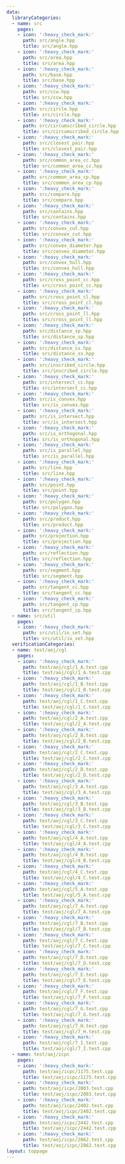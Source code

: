 ```yaml
---
data:
  libraryCategories:
  - name: src
    pages:
    - icon: ':heavy_check_mark:'
      path: src/angle.hpp
      title: src/angle.hpp
    - icon: ':heavy_check_mark:'
      path: src/area.hpp
      title: src/area.hpp
    - icon: ':heavy_check_mark:'
      path: src/base.hpp
      title: src/base.hpp
    - icon: ':heavy_check_mark:'
      path: src/ccw.hpp
      title: src/ccw.hpp
    - icon: ':heavy_check_mark:'
      path: src/circle.hpp
      title: src/circle.hpp
    - icon: ':heavy_check_mark:'
      path: src/circumscribed_circle.hpp
      title: src/circumscribed_circle.hpp
    - icon: ':heavy_check_mark:'
      path: src/closest_pair.hpp
      title: src/closest_pair.hpp
    - icon: ':heavy_check_mark:'
      path: src/common_area_cc.hpp
      title: src/common_area_cc.hpp
    - icon: ':heavy_check_mark:'
      path: src/common_area_cp.hpp
      title: src/common_area_cp.hpp
    - icon: ':heavy_check_mark:'
      path: src/compare.hpp
      title: src/compare.hpp
    - icon: ':heavy_check_mark:'
      path: src/contains.hpp
      title: src/contains.hpp
    - icon: ':heavy_check_mark:'
      path: src/convex_cut.hpp
      title: src/convex_cut.hpp
    - icon: ':heavy_check_mark:'
      path: src/convex_diameter.hpp
      title: src/convex_diameter.hpp
    - icon: ':heavy_check_mark:'
      path: src/convex_hull.hpp
      title: src/convex_hull.hpp
    - icon: ':heavy_check_mark:'
      path: src/cross_point_cc.hpp
      title: src/cross_point_cc.hpp
    - icon: ':heavy_check_mark:'
      path: src/cross_point_cl.hpp
      title: src/cross_point_cl.hpp
    - icon: ':heavy_check_mark:'
      path: src/cross_point_ll.hpp
      title: src/cross_point_ll.hpp
    - icon: ':heavy_check_mark:'
      path: src/distance_sp.hpp
      title: src/distance_sp.hpp
    - icon: ':heavy_check_mark:'
      path: src/distance_ss.hpp
      title: src/distance_ss.hpp
    - icon: ':heavy_check_mark:'
      path: src/inscribed_circle.hpp
      title: src/inscribed_circle.hpp
    - icon: ':heavy_check_mark:'
      path: src/intersect_cc.hpp
      title: src/intersect_cc.hpp
    - icon: ':heavy_check_mark:'
      path: src/is_convex.hpp
      title: src/is_convex.hpp
    - icon: ':heavy_check_mark:'
      path: src/is_intersect.hpp
      title: src/is_intersect.hpp
    - icon: ':heavy_check_mark:'
      path: src/is_orthogonal.hpp
      title: src/is_orthogonal.hpp
    - icon: ':heavy_check_mark:'
      path: src/is_parallel.hpp
      title: src/is_parallel.hpp
    - icon: ':heavy_check_mark:'
      path: src/line.hpp
      title: src/line.hpp
    - icon: ':heavy_check_mark:'
      path: src/point.hpp
      title: src/point.hpp
    - icon: ':heavy_check_mark:'
      path: src/polygon.hpp
      title: src/polygon.hpp
    - icon: ':heavy_check_mark:'
      path: src/product.hpp
      title: src/product.hpp
    - icon: ':heavy_check_mark:'
      path: src/projection.hpp
      title: src/projection.hpp
    - icon: ':heavy_check_mark:'
      path: src/reflection.hpp
      title: src/reflection.hpp
    - icon: ':heavy_check_mark:'
      path: src/segment.hpp
      title: src/segment.hpp
    - icon: ':heavy_check_mark:'
      path: src/tangent_cc.hpp
      title: src/tangent_cc.hpp
    - icon: ':heavy_check_mark:'
      path: src/tangent_cp.hpp
      title: src/tangent_cp.hpp
  - name: src/util
    pages:
    - icon: ':heavy_check_mark:'
      path: src/util/io_set.hpp
      title: src/util/io_set.hpp
  verificationCategories:
  - name: test/aoj/cgl
    pages:
    - icon: ':heavy_check_mark:'
      path: test/aoj/cgl/1_A.test.cpp
      title: test/aoj/cgl/1_A.test.cpp
    - icon: ':heavy_check_mark:'
      path: test/aoj/cgl/1_B.test.cpp
      title: test/aoj/cgl/1_B.test.cpp
    - icon: ':heavy_check_mark:'
      path: test/aoj/cgl/1_C.test.cpp
      title: test/aoj/cgl/1_C.test.cpp
    - icon: ':heavy_check_mark:'
      path: test/aoj/cgl/2_A.test.cpp
      title: test/aoj/cgl/2_A.test.cpp
    - icon: ':heavy_check_mark:'
      path: test/aoj/cgl/2_B.test.cpp
      title: test/aoj/cgl/2_B.test.cpp
    - icon: ':heavy_check_mark:'
      path: test/aoj/cgl/2_C.test.cpp
      title: test/aoj/cgl/2_C.test.cpp
    - icon: ':heavy_check_mark:'
      path: test/aoj/cgl/2_D.test.cpp
      title: test/aoj/cgl/2_D.test.cpp
    - icon: ':heavy_check_mark:'
      path: test/aoj/cgl/3_A.test.cpp
      title: test/aoj/cgl/3_A.test.cpp
    - icon: ':heavy_check_mark:'
      path: test/aoj/cgl/3_B.test.cpp
      title: test/aoj/cgl/3_B.test.cpp
    - icon: ':heavy_check_mark:'
      path: test/aoj/cgl/3_C.test.cpp
      title: test/aoj/cgl/3_C.test.cpp
    - icon: ':heavy_check_mark:'
      path: test/aoj/cgl/4_A.test.cpp
      title: test/aoj/cgl/4_A.test.cpp
    - icon: ':heavy_check_mark:'
      path: test/aoj/cgl/4_B.test.cpp
      title: test/aoj/cgl/4_B.test.cpp
    - icon: ':heavy_check_mark:'
      path: test/aoj/cgl/4_C.test.cpp
      title: test/aoj/cgl/4_C.test.cpp
    - icon: ':heavy_check_mark:'
      path: test/aoj/cgl/5_A.test.cpp
      title: test/aoj/cgl/5_A.test.cpp
    - icon: ':heavy_check_mark:'
      path: test/aoj/cgl/7_A.test.cpp
      title: test/aoj/cgl/7_A.test.cpp
    - icon: ':heavy_check_mark:'
      path: test/aoj/cgl/7_B.test.cpp
      title: test/aoj/cgl/7_B.test.cpp
    - icon: ':heavy_check_mark:'
      path: test/aoj/cgl/7_C.test.cpp
      title: test/aoj/cgl/7_C.test.cpp
    - icon: ':heavy_check_mark:'
      path: test/aoj/cgl/7_D.test.cpp
      title: test/aoj/cgl/7_D.test.cpp
    - icon: ':heavy_check_mark:'
      path: test/aoj/cgl/7_E.test.cpp
      title: test/aoj/cgl/7_E.test.cpp
    - icon: ':heavy_check_mark:'
      path: test/aoj/cgl/7_F.test.cpp
      title: test/aoj/cgl/7_F.test.cpp
    - icon: ':heavy_check_mark:'
      path: test/aoj/cgl/7_G.test.cpp
      title: test/aoj/cgl/7_G.test.cpp
    - icon: ':heavy_check_mark:'
      path: test/aoj/cgl/7_H.test.cpp
      title: test/aoj/cgl/7_H.test.cpp
    - icon: ':heavy_check_mark:'
      path: test/aoj/cgl/7_I.test.cpp
      title: test/aoj/cgl/7_I.test.cpp
  - name: test/aoj/icpc
    pages:
    - icon: ':heavy_check_mark:'
      path: test/aoj/icpc/1175.test.cpp
      title: test/aoj/icpc/1175.test.cpp
    - icon: ':heavy_check_mark:'
      path: test/aoj/icpc/2003.test.cpp
      title: test/aoj/icpc/2003.test.cpp
    - icon: ':heavy_check_mark:'
      path: test/aoj/icpc/2402.test.cpp
      title: test/aoj/icpc/2402.test.cpp
    - icon: ':heavy_check_mark:'
      path: test/aoj/icpc/2442.test.cpp
      title: test/aoj/icpc/2442.test.cpp
    - icon: ':heavy_check_mark:'
      path: test/aoj/icpc/2862.test.cpp
      title: test/aoj/icpc/2862.test.cpp
layout: toppage
---
```

